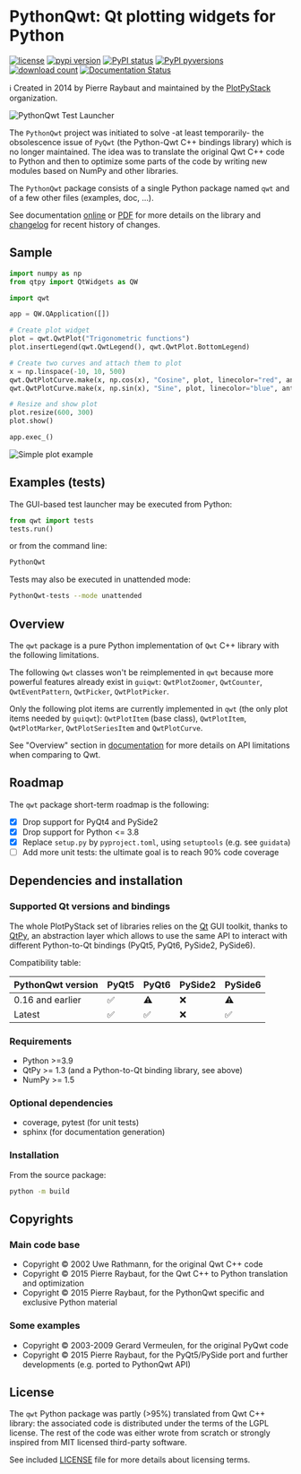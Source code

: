# PythonQwt: Qt plotting widgets for Python

[![license](https://img.shields.io/pypi/l/PythonQwt.svg)](./LICENSE)
[![pypi version](https://img.shields.io/pypi/v/PythonQwt.svg)](https://pypi.org/project/PythonQwt/)
[![PyPI status](https://img.shields.io/pypi/status/PythonQwt.svg)](https://github.com/PlotPyStack/PythonQwt)
[![PyPI pyversions](https://img.shields.io/pypi/pyversions/PythonQwt.svg)](https://pypi.python.org/pypi/PythonQwt/)
[![download count](https://img.shields.io/conda/dn/conda-forge/PythonQwt.svg)](https://www.anaconda.com/download/)
[![Documentation Status](https://readthedocs.org/projects/pythonqwt/badge/?version=latest)](https://pythonqwt.readthedocs.io/en/latest/?badge=latest)

ℹ️ Created in 2014 by Pierre Raybaut and maintained by the [PlotPyStack](https://github.com/PlotPyStack) organization.

![PythonQwt Test Launcher](https://raw.githubusercontent.com/PlotPyStack/PythonQwt/master/qwt/tests/data/testlauncher.png)

The `PythonQwt` project was initiated to solve -at least temporarily- the obsolescence issue of `PyQwt` (the Python-Qwt C++ bindings library) which is no longer maintained. The idea was to translate the original Qwt C++ code to Python and then to optimize some parts of the code by writing new modules based on NumPy and other libraries.

The `PythonQwt` package consists of a single Python package named `qwt` and of a few other files (examples, doc, ...).

See documentation [online](https://pythonqwt.readthedocs.io/en/latest/) or [PDF](https://pythonqwt.readthedocs.io/_/downloads/en/latest/pdf/) for more details on the library and [changelog](CHANGELOG.md) for recent history of changes.

## Sample

```python
import numpy as np
from qtpy import QtWidgets as QW

import qwt

app = QW.QApplication([])

# Create plot widget
plot = qwt.QwtPlot("Trigonometric functions")
plot.insertLegend(qwt.QwtLegend(), qwt.QwtPlot.BottomLegend)

# Create two curves and attach them to plot
x = np.linspace(-10, 10, 500)
qwt.QwtPlotCurve.make(x, np.cos(x), "Cosine", plot, linecolor="red", antialiased=True)
qwt.QwtPlotCurve.make(x, np.sin(x), "Sine", plot, linecolor="blue", antialiased=True)

# Resize and show plot
plot.resize(600, 300)
plot.show()

app.exec_()
```

![Simple plot example](doc/_static/QwtPlot_example.png)

## Examples (tests)

The GUI-based test launcher may be executed from Python:

```python
from qwt import tests
tests.run()
```

or from the command line:

```bash
PythonQwt
```

Tests may also be executed in unattended mode:

```bash
PythonQwt-tests --mode unattended
```

## Overview

The `qwt` package is a pure Python implementation of `Qwt` C++ library with the following limitations.

The following `Qwt` classes won't be reimplemented in `qwt` because more powerful features already exist in `guiqwt`: `QwtPlotZoomer`, `QwtCounter`, `QwtEventPattern`, `QwtPicker`, `QwtPlotPicker`.

Only the following plot items are currently implemented in `qwt` (the only plot items needed by `guiqwt`): `QwtPlotItem` (base class), `QwtPlotItem`, `QwtPlotMarker`, `QwtPlotSeriesItem` and `QwtPlotCurve`.

See "Overview" section in [documentation](https://pythonqwt.readthedocs.io/en/latest/) for more details on API limitations when comparing to Qwt.

## Roadmap

The `qwt` package short-term roadmap is the following:

- [X] Drop support for PyQt4 and PySide2
- [X] Drop support for Python <= 3.8
- [X] Replace `setup.py` by `pyproject.toml`, using `setuptools` (e.g. see `guidata`)
- [ ] Add more unit tests: the ultimate goal is to reach 90% code coverage

## Dependencies and installation

### Supported Qt versions and bindings

The whole PlotPyStack set of libraries relies on the [Qt](https://doc.qt.io/) GUI toolkit, thanks to [QtPy](https://pypi.org/project/QtPy/), an abstraction layer which allows to use the same API to interact with different Python-to-Qt bindings (PyQt5, PyQt6, PySide2, PySide6).

Compatibility table:

| PythonQwt version | PyQt5 | PyQt6 | PySide2 | PySide6 |
|-------------------|-------|-------|---------|---------|
| 0.16 and earlier  | ✅    | ⚠️    | ❌     | ⚠️      |
| Latest            | ✅    | ✅    | ❌     | ✅      |

### Requirements

- Python >=3.9
- QtPy >= 1.3 (and a Python-to-Qt binding library, see above)
- NumPy >= 1.5

### Optional dependencies

- coverage, pytest (for unit tests)
- sphinx (for documentation generation)

### Installation

From the source package:

```bash
python -m build
```

## Copyrights

### Main code base

- Copyright © 2002 Uwe Rathmann, for the original Qwt C++ code
- Copyright © 2015 Pierre Raybaut, for the Qwt C++ to Python translation and optimization
- Copyright © 2015 Pierre Raybaut, for the PythonQwt specific and exclusive Python material

### Some examples

- Copyright © 2003-2009 Gerard Vermeulen, for the original PyQwt code
- Copyright © 2015 Pierre Raybaut, for the PyQt5/PySide port and further developments (e.g. ported to PythonQwt API)

## License

The `qwt` Python package was partly (>95%) translated from Qwt C++ library: the associated code is distributed under the terms of the LGPL license. The rest of the code was either wrote from scratch or strongly inspired from MIT licensed third-party software.

See included [LICENSE](LICENSE) file for more details about licensing terms.
